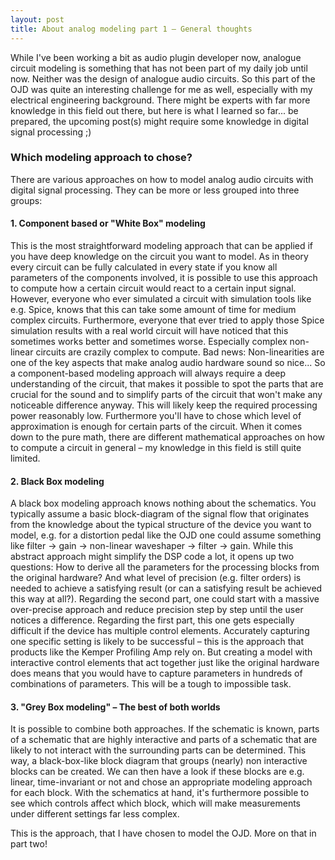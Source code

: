 ```yaml
---
layout: post
title: About analog modeling part 1 – General thoughts
---
```


While I've been working a bit as audio plugin developer now, analogue circuit modeling is something that has not been part of my daily job until now. Neither was the design of analogue audio circuits. So this part of the OJD was quite an interesting challenge for me as well, especially with my electrical engineering background. There might be experts with far more knowledge in this field out there, but here is what I learned so far... be prepared, the upcoming post(s) might require some knowledge in digital signal processing ;)

### Which modeling approach to chose?
There are various approaches on how to model analog audio circuits with digital signal processing. They can be more or less grouped into three groups:

#### 1. Component based or "White Box" modeling

This is the most straightforward modeling approach that can be applied if you have deep knowledge on the circuit you want to model. As in theory every circuit can be fully calculated in every state if you know all parameters of the components involved, it is possible to use this approach to compute how a certain circuit would react to a certain input signal. However, everyone who ever simulated a circuit with simulation tools like e.g. Spice, knows that this can take some amount of time for medium complex circuits. Furthermore, everyone that ever tried to apply those Spice simulation results with a real world circuit will have noticed that this sometimes works better and sometimes worse. Especially complex non-linear circuits are crazily complex to compute. Bad news: Non-linearities are one of the key aspects that make analog audio hardware sound so nice... So a component-based modeling approach will always require a deep understanding of the circuit, that makes it possible to spot the parts that are crucial for the sound and to simplify parts of the circuit that won't make any noticeable difference anyway. This will likely keep the required processing power reasonably low. Furthermore you'll have to chose which level of approximation is enough for certain parts of the circuit. When it comes down to the pure math, there are different mathematical approaches on how to compute a circuit in general – my knowledge in this field is still quite limited.

#### 2. Black Box modeling

A black box modeling approach knows nothing about the schematics. You typically assume a basic block-diagram of the signal flow that originates from the knowledge about the typical structure of the device you want to model, e.g. for a distortion pedal like the OJD one could assume something like filter -> gain -> non-linear waveshaper -> filter -> gain. While this abstract approach might simplify the DSP code a lot, it opens up two questions: How to derive all the parameters for the processing blocks from the original hardware? And what level of precision (e.g. filter orders) is needed to achieve a satisfying result (or can a satisfying result be achieved this way at all?). Regarding the second part, one could start with a massive over-precise approach and reduce precision step by step until the user notices a difference. Regarding the first part, this one gets especially difficult if the device has multiple control elements. Accurately capturing one specific setting is likely to be successful – this is the approach that products like the Kemper Profiling Amp rely on. But creating a model with interactive control elements that act together just like the original hardware does means that you would have to capture parameters in hundreds of combinations of parameters. This will be a tough to impossible task.

#### 3. "Grey Box modeling" – The best of both worlds

It is possible to combine both approaches. If the schematic is known, parts of a schematic that are highly interactive and parts of a schematic that are likely to not interact with the surrounding parts can be determined. This way, a black-box-like block diagram that groups (nearly) non interactive blocks can be created. We can then have a look if these blocks are e.g. linear, time-invariant or not and chose an appropriate modeling approach for each block. With the schematics at hand, it's furthermore possible to see which controls affect which block, which will make measurements under different settings far less complex.

This is the approach, that I have chosen to model the OJD. More on that in part two!
